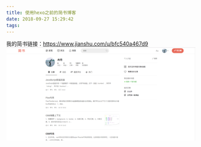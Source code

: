 ```yaml
---
title: 使用hexo之前的简书博客
date: 2018-09-27 15:29:42
tags:
---
```

   我的简书链接：https://www.jianshu.com/u/bfc540a467d9
   ![](使用hexo之前的简书博客/2.png)